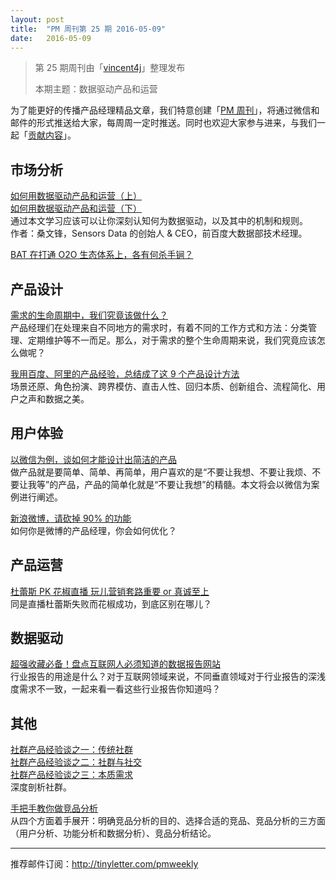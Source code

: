 ```yaml
---
layout: post
title:  "PM 周刊第 25 期 2016-05-09"
date:   2016-05-09
---
```


> 第 25 期周刊由「[vincent4j](http://pmweekly.com/contributors#vincent4j)」整理发布
> 
> 本期主题：数据驱动产品和运营  

为了能更好的传播产品经理精品文章，我们特意创建「[PM 周刊](http://pmweekly.com/)」，将通过微信和邮件的形式推送给大家，每周周一定时推送。同时也欢迎大家参与进来，与我们一起「[贡献内容](https://github.com/vincent4j/pmweekly.com/issues/new)」。

## 市场分析   

[如何用数据驱动产品和运营（上）](https://zhuanlan.zhihu.com/p/20632725?refer=sangwf)     
[如何用数据驱动产品和运营（下）](https://zhuanlan.zhihu.com/p/20632764?refer=sangwf)    
通过本文学习应该可以让你深刻认知何为数据驱动，以及其中的机制和规则。    
作者：桑文锋，Sensors Data 的创始人 & CEO，前百度大数据部技术经理。    

[BAT 在打通 O2O 生态体系上，各有何杀手锏？](http://mp.weixin.qq.com/s?__biz=MjM5ODc2NzIzMg==&mid=2652050231&idx=1&sn=64bea959f1b86017e78c5243cb55fa23&scene=23&srcid=0504FrtfEyjmOz2xxpxAWWXb#rd)   

## 产品设计

[需求的生命周期中，我们究竟该做什么？](http://mp.weixin.qq.com/s?__biz=MjM5OTEwNjI2MA==&mid=2651731223&idx=1&sn=7197b4071f49ed5d044849978ae5914f&scene=23&srcid=0508qeUrD4GoCh2tx9wy11Zt#rd)   
产品经理们在处理来自不同地方的需求时，有着不同的工作方式和方法：分类管理、定期维护等不一而足。那么，对于需求的整个生命周期来说，我们究竟应该怎么做呢？   

[我用百度、阿里的产品经验，总结成了这 9 个产品设计方法](http://mp.weixin.qq.com/s?__biz=MjM5NjA3ODI3Ng==&mid=2649828148&idx=1&sn=61d3a889eb4b402aff14af8259f17869&scene=23&srcid=0504679lLp9eDcEuwcsPosLh#rd)   
场景还原、角色扮演、跨界模仿、直击人性、回归本质、创新组合、流程简化、用户之声和数据之美。      

## 用户体验

[以微信为例，谈如何才能设计出简洁的产品](http://mp.weixin.qq.com/s?__biz=MjM5OTEwNjI2MA==&mid=2651731205&idx=1&sn=c05a773c8d313b22be65c28cb6c8d620&scene=23&srcid=0508wcm4Z0vSqmrXllUuKoQO#rd)   
做产品就是要简单、简单、再简单，用户喜欢的是“不要让我想、不要让我烦、不要让我等”的产品，产品的简单化就是“不要让我想”的精髓。本文将会以微信为案例进行阐述。  

[新浪微博，请砍掉 90% 的功能](http://mp.weixin.qq.com/s?__biz=MjM5NDEwMjg2MA==&mid=2650904840&idx=1&sn=afc8a888b8c15ff0c24a0fcafd77eaf6&scene=23&srcid=0506QLsTMYmP0sK4uoRG60Nz#rd)   
如何你是微博的产品经理，你会如何优化？   

## 产品运营

[杜蕾斯 PK 花椒直播 玩儿营销套路重要 or 真诚至上](http://mp.weixin.qq.com/s?__biz=MjM5NjAyMzcyMA==&mid=2659989963&idx=1&sn=2bbc513d9b086f57f3e229ef1ad5f646&scene=23&srcid=0508DfBtV2HtRbDsvHBHAwr0#rd)   
同是直播杜蕾斯失败而花椒成功，到底区别在哪儿？   

## 数据驱动 

[超强收藏必备！盘点互联网人必须知道的数据报告网站](http://mp.weixin.qq.com/s?__biz=MjM5NDQ4MTcwMA==&mid=2650653721&idx=1&sn=71011e7f90d7f17e62244213ce9e12d4&scene=23&srcid=0508uIbXZ7vRMsDRsK6daKV3#rd)  
行业报告的用途是什么？对于互联网领域来说，不同垂直领域对于行业报告的深浅度需求不一致，一起来看一看这些行业报告你知道吗？  


## 其他   

[社群产品经验谈之一：传统社群](https://zhuanlan.zhihu.com/p/19601298)   
[社群产品经验谈之二：社群与社交](https://zhuanlan.zhihu.com/p/19603355)   
[社群产品经验谈之三：本质需求](https://zhuanlan.zhihu.com/p/19604711)   
深度剖析社群。  

[手把手教你做竞品分析](http://mp.weixin.qq.com/s?__biz=MjM5NTQ5MjIyMA==&mid=2654536792&idx=2&sn=b741cf0b753fd674824929102c492b9f&scene=23&srcid=0508Co85utTNIAjdAXAJLJyF#rd)   
从四个方面着手展开：明确竞品分析的目的、选择合适的竞品、竞品分析的三方面（用户分析、功能分析和数据分析）、竞品分析结论。   
     
     
---
推荐邮件订阅：<http://tinyletter.com/pmweekly>  
